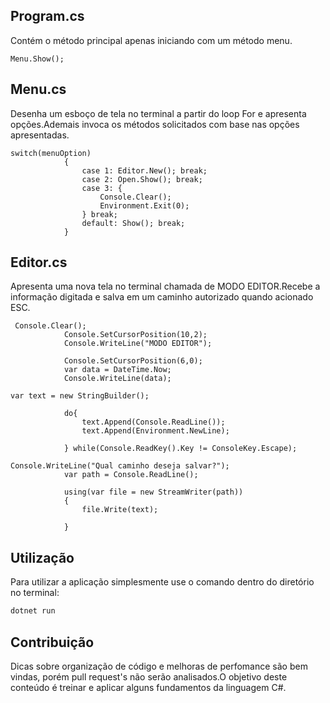 ## Program.cs
Contém o método principal apenas iniciando com um método menu. 

```Code
Menu.Show();
```
## Menu.cs
Desenha um esboço de tela no terminal a partir do loop For e apresenta opções.Ademais invoca os métodos solicitados com base nas opções apresentadas. 
```Code
switch(menuOption)
            {
                case 1: Editor.New(); break;
                case 2: Open.Show(); break;
                case 3: {
                    Console.Clear();
                    Environment.Exit(0);
                } break;
                default: Show(); break;
            }
```
## Editor.cs
Apresenta uma nova tela no terminal chamada de MODO EDITOR.Recebe a informação digitada e salva em um caminho autorizado quando acionado ESC.
```Code
 Console.Clear();
            Console.SetCursorPosition(10,2);
            Console.WriteLine("MODO EDITOR");

            Console.SetCursorPosition(6,0);
            var data = DateTime.Now;
            Console.WriteLine(data);

```
```Code
var text = new StringBuilder();

            do{
                text.Append(Console.ReadLine());
                text.Append(Environment.NewLine);
                
            } while(Console.ReadKey().Key != ConsoleKey.Escape);
```


```Code
Console.WriteLine("Qual caminho deseja salvar?");
            var path = Console.ReadLine();

            using(var file = new StreamWriter(path))
            {
                file.Write(text);

            }
```
## Utilização
Para utilizar a aplicação simplesmente use o comando dentro do diretório no terminal:

```bash
dotnet run
```

## Contribuição

Dicas sobre organização de código e melhoras de perfomance são bem vindas, porém pull request's não serão analisados.O objetivo deste conteúdo é treinar e aplicar alguns fundamentos da linguagem C#. 


